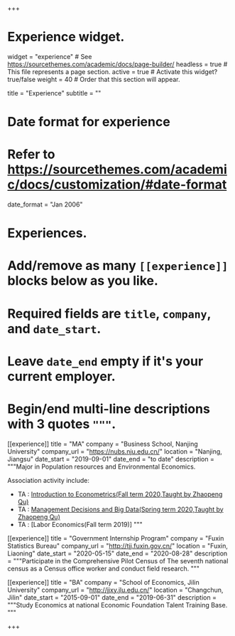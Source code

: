 +++
# Experience widget.
widget = "experience"  # See https://sourcethemes.com/academic/docs/page-builder/
headless = true  # This file represents a page section.
active = true  # Activate this widget? true/false
weight = 40  # Order that this section will appear.

title = "Experience"
subtitle = ""

# Date format for experience
#   Refer to https://sourcethemes.com/academic/docs/customization/#date-format
date_format = "Jan 2006"

# Experiences.
#   Add/remove as many `[[experience]]` blocks below as you like.
#   Required fields are `title`, `company`, and `date_start`.
#   Leave `date_end` empty if it's your current employer.
#   Begin/end multi-line descriptions with 3 quotes `"""`.
[[experience]]
  title = "MA"
  company = "Business School, Nanjing University"
  company_url = "https://nubs.nju.edu.cn/"
  location = "Nanjing, Jiangsu"
  date_start = "2019-09-01"
  date_end = "to date"
  description = """Major in Population resources and Environmental Economics.

  Association activity include:
  
  * TA : [Introduction to Econometrics(Fall term 2020,Taught by Zhaopeng Qu)](https://byelenin.github.io/Metrics_2020/) 
  * TA : [Management Decisions and Big Data(Spring term 2020,Taught by Zhaopeng Qu)](https://byelenin.github.io/MBA_Big_Data/)
  * TA : [Labor Economics(Fall term 2019)]
  """

[[experience]]
  title = "Government Internship Program"
  company = "Fuxin Statistics Bureau"
  company_url = "http://tjj.fuxin.gov.cn/"
  location = "Fuxin, Liaoning"
  date_start = "2020-05-15"
  date_end = "2020-08-28"
  description = """Participate in the Comprehensive Pilot Census of The seventh national census as a Census office worker and conduct field research.
  """

[[experience]]
  title = "BA"
  company = "School of Economics, Jilin University"
  company_url = "http://jjxy.jlu.edu.cn/"
  location = "Changchun, Jilin"
  date_start = "2015-09-01"
  date_end = "2019-06-31"
  description = """Study Economics at national Economic Foundation Talent Training Base.
  """

+++

